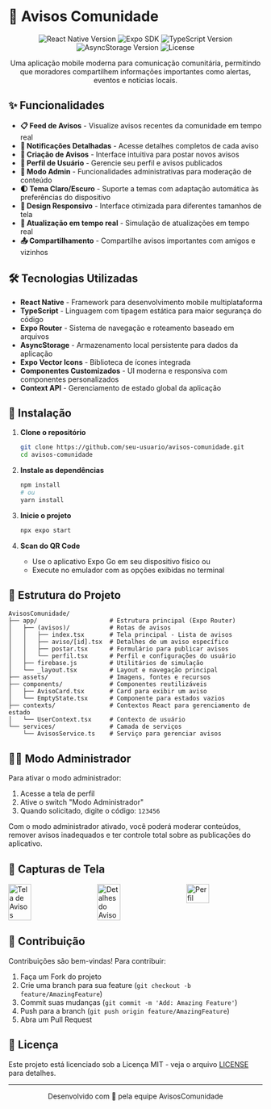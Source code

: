 # 📢 Avisos Comunidade

<div align="center">
  <img src="https://img.shields.io/badge/React%20Native-0.71.8-61dafb" alt="React Native Version" />
  <img src="https://img.shields.io/badge/Expo-SDK%2049-000020" alt="Expo SDK" />
  <img src="https://img.shields.io/badge/TypeScript-5.0.4-3178c6" alt="TypeScript Version" />
  <img src="https://img.shields.io/badge/AsyncStorage-1.24.0-007acc" alt="AsyncStorage Version" />
  <img src="https://img.shields.io/badge/License-MIT-yellow.svg" alt="License" />
</div>

<p align="center">
  Uma aplicação mobile moderna para comunicação comunitária, permitindo que moradores compartilhem informações importantes como alertas, eventos e notícias locais.
</p>



## ✨ Funcionalidades

- **📋 Feed de Avisos** - Visualize avisos recentes da comunidade em tempo real
- **🔔 Notificações Detalhadas** - Acesse detalhes completos de cada aviso
- **📝 Criação de Avisos** - Interface intuitiva para postar novos avisos
- **👤 Perfil de Usuário** - Gerencie seu perfil e avisos publicados
- **🔑 Modo Admin** - Funcionalidades administrativas para moderação de conteúdo
- **🌓 Tema Claro/Escuro** - Suporte a temas com adaptação automática às preferências do dispositivo
- **📱 Design Responsivo** - Interface otimizada para diferentes tamanhos de tela
- **🔄 Atualização em tempo real** - Simulação de atualizações em tempo real
- **📤 Compartilhamento** - Compartilhe avisos importantes com amigos e vizinhos

## 🛠️ Tecnologias Utilizadas

- **React Native** - Framework para desenvolvimento mobile multiplataforma
- **TypeScript** - Linguagem com tipagem estática para maior segurança do código
- **Expo Router** - Sistema de navegação e roteamento baseado em arquivos
- **AsyncStorage** - Armazenamento local persistente para dados da aplicação
- **Expo Vector Icons** - Biblioteca de ícones integrada
- **Componentes Customizados** - UI moderna e responsiva com componentes personalizados
- **Context API** - Gerenciamento de estado global da aplicação

## 📲 Instalação

1. **Clone o repositório**
   ```bash
   git clone https://github.com/seu-usuario/avisos-comunidade.git
   cd avisos-comunidade
   ```

2. **Instale as dependências**
   ```bash
   npm install
   # ou
   yarn install
   ```

3. **Inicie o projeto**
   ```bash
   npx expo start
   ```

4. **Scan do QR Code**
   - Use o aplicativo Expo Go em seu dispositivo físico ou
   - Execute no emulador com as opções exibidas no terminal

## 📁 Estrutura do Projeto

```
AvisosComunidade/
├── app/                    # Estrutura principal (Expo Router)
│   ├── (avisos)/           # Rotas de avisos
│   │   ├── index.tsx       # Tela principal - Lista de avisos
│   │   ├── aviso/[id].tsx  # Detalhes de um aviso específico
│   │   ├── postar.tsx      # Formulário para publicar avisos
│   │   └── perfil.tsx      # Perfil e configurações do usuário
│   ├── firebase.js         # Utilitários de simulação
│   └── _layout.tsx         # Layout e navegação principal
├── assets/                 # Imagens, fontes e recursos
├── components/             # Componentes reutilizáveis
│   ├── AvisoCard.tsx       # Card para exibir um aviso
│   └── EmptyState.tsx      # Componente para estados vazios
├── contexts/               # Contextos React para gerenciamento de estado
│   └── UserContext.tsx     # Contexto de usuário
└── services/               # Camada de serviços 
    └── AvisosService.ts    # Serviço para gerenciar avisos
```

## 👨‍💻 Modo Administrador

Para ativar o modo administrador:

1. Acesse a tela de perfil
2. Ative o switch "Modo Administrador"
3. Quando solicitado, digite o código: `123456`

Com o modo administrador ativado, você poderá moderar conteúdos, remover avisos inadequados e ter controle total sobre as publicações do aplicativo.

## 📱 Capturas de Tela

<div style="display: flex; justify-content: space-between;">
  <img src="./assets/screen1.png" width="30%" alt="Tela de Avisos" />
  <img src="./assets/screen2.png" width="30%" alt="Detalhes do Aviso" />
  <img src="./assets/screen3.png" width="30%" alt="Perfil" />
</div>

## 🤝 Contribuição

Contribuições são bem-vindas! Para contribuir:

1. Faça um Fork do projeto
2. Crie uma branch para sua feature (`git checkout -b feature/AmazingFeature`)
3. Commit suas mudanças (`git commit -m 'Add: Amazing Feature'`)
4. Push para a branch (`git push origin feature/AmazingFeature`)
5. Abra um Pull Request

## 📄 Licença

Este projeto está licenciado sob a Licença MIT - veja o arquivo [LICENSE](LICENSE) para detalhes.

---

<p align="center">
  Desenvolvido com 💙 pela equipe AvisosComunidade
</p>
